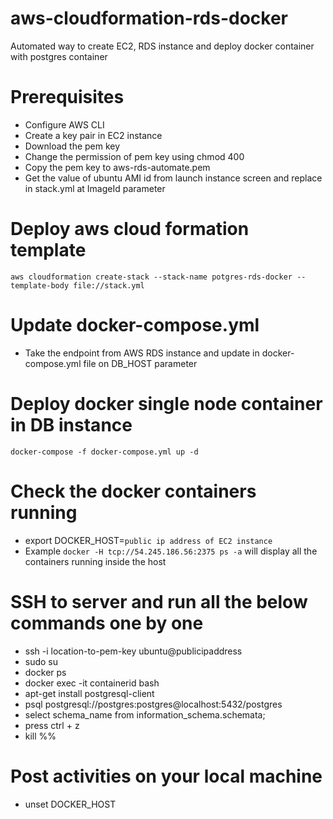 # aws-cloudformation-rds-docker

Automated way to create EC2, RDS instance and deploy docker container with postgres container

# Prerequisites
- Configure AWS CLI
- Create a key pair in EC2 instance
- Download the pem key
- Change the permission of pem key using chmod 400
- Copy the pem key to aws-rds-automate.pem
- Get the value of ubuntu AMI id from launch instance screen and replace in stack.yml at ImageId parameter


# Deploy aws cloud formation template
```aws cloudformation create-stack --stack-name potgres-rds-docker --template-body file://stack.yml```

# Update docker-compose.yml 
- Take the endpoint from AWS RDS instance and update in docker-compose.yml file on DB_HOST parameter

# Deploy docker single node container in DB instance
```docker-compose -f docker-compose.yml up -d```

# Check the docker containers running
- export DOCKER_HOST=```public ip address of EC2 instance```
- Example ```docker -H tcp://54.245.186.56:2375 ps -a``` will display all the containers running inside the host


# SSH to server and run all the below commands one by one
- ssh -i location-to-pem-key ubuntu@publicipaddress
- sudo su
- docker ps
- docker exec -it containerid bash
- apt-get install postgresql-client
- psql postgresql://postgres:postgres@localhost:5432/postgres
- select schema_name from information_schema.schemata;
- press ctrl + z
- kill %%


# Post activities on your local machine
- unset DOCKER_HOST







